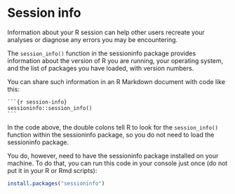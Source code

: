 # Session info

<!-- 
The code chunk example below requires strange formatting to get it to show
That formatting causes the copy button to be hidden
This next css code chunk makes the copy button visible
I'm still not sure how to make it visible only on hover
-->

<style type="text/css">
main div pre .copy button {
  visibility: visible;
}
</style>

Information about your R session  can help other users recreate your analyses or diagnose any errors you may be encountering.

The `session_info()` function in the sessioninfo package provides information about the version of R you are running, your operating system, and the list of packages you have loaded, with version numbers.

You can share such information in an R Markdown document with code like this:

````
```{r session-info}
sessioninfo::session_info()
```
````

In the code above, the double colons tell R to look for the `session_info()` function within the sessioninfo package, so you do not need to load the sessioninfo package. 

You do, however, need to have the sessioninfo package installed on your machine. To do that, you can run this code in your console just once (do not put it in your R or Rmd scripts):


```r
install.packages("sessioninfo")
```

